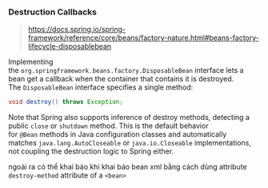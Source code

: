 
### Destruction Callbacks

> https://docs.spring.io/spring-framework/reference/core/beans/factory-nature.html#beans-factory-lifecycle-disposablebean

Implementing the `org.springframework.beans.factory.DisposableBean` interface lets a bean get a callback when the container that contains it is destroyed. The `DisposableBean` interface specifies a single method:

```java
void destroy() throws Exception;
```

Note that Spring also supports inference of destroy methods, detecting a public `close` or `shutdown` method. This is the default behavior for `@Bean` methods in Java configuration classes and automatically matches `java.lang.AutoCloseable` or `java.io.Closeable` implementations, not coupling the destruction logic to Spring either.

ngoài ra có thể khai báo khi khai báo bean xml bằng cách dùng attribute `destroy-method` attribute of a `<bean>`

















